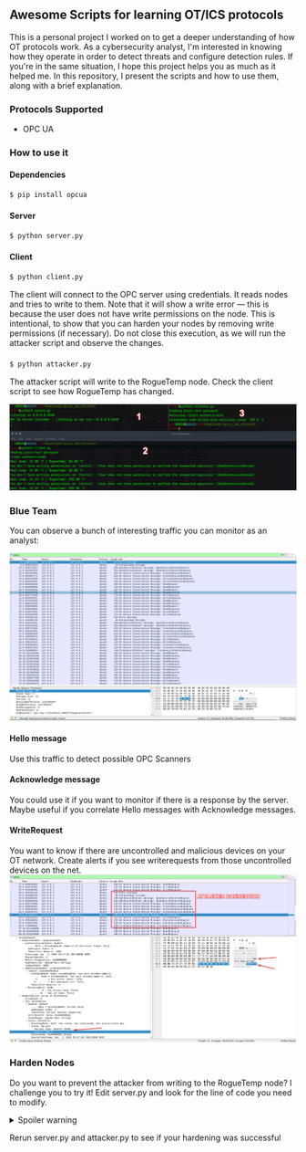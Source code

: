 ## Awesome Scripts for learning OT/ICS protocols
This is a personal project I worked on to get a deeper understanding of how OT protocols work. As a cybersecurity analyst, I'm interested in knowing how they operate in order to detect threats and configure detection rules. If you're in the same situation, I hope this project helps you as much as it helped me. In this repository, I present the scripts and how to use them, along with a brief explanation.

### Protocols Supported
- OPC UA

### How to use it
#### Dependencies
```bash
$ pip install opcua
```
#### Server
```bash
$ python server.py
```

#### Client
```bash
$ python client.py
```
The client will connect to the OPC server using credentials. It reads nodes and tries to write to them. Note that it will show a write error — this is because the user does not have write permissions on the node. This is intentional, to show that you can harden your nodes by removing write permissions (if necessary).
Do not close this execution, as we will run the attacker script and observe the changes.


####
```bash
$ python attacker.py
```
The attacker script will write to the RogueTemp node. Check the client script to see how RogueTemp has changed.



![OPC Execution](/img/opc_execution.png)

### Blue Team
You can observe a bunch of interesting traffic you can monitor as an analyst:

![OPC Wireshark](/img/opc_wireshark.png)

#### Hello message
Use this traffic to detect possible OPC Scanners

#### Acknowledge message
You could use it if you want to monitor if there is a response by the server. Maybe useful if you correlate Hello messages with Acknowledge messages.

#### WriteRequest
You want to know if there are uncontrolled and malicious devices on your OT network. Create alerts if you see writerequests from those uncontrolled devices on the net.
![OPC Write Attacker](/img/opc_write_attacker.png)

### Harden Nodes
Do you want to prevent the attacker from writing to the RogueTemp node? I challenge you to try it! Edit server.py and look for the line of code you need to modify.

<details>
  <summary>Spoiler warning</summary>
  
  ```python
[...]
# Enable writing permissions
#control_node.set_writable()
# Comment the following line:
#rogue_node.set_writable()
[...] 
  ```
  
</details>

Rerun server.py and attacker.py to see if your hardening was successful

